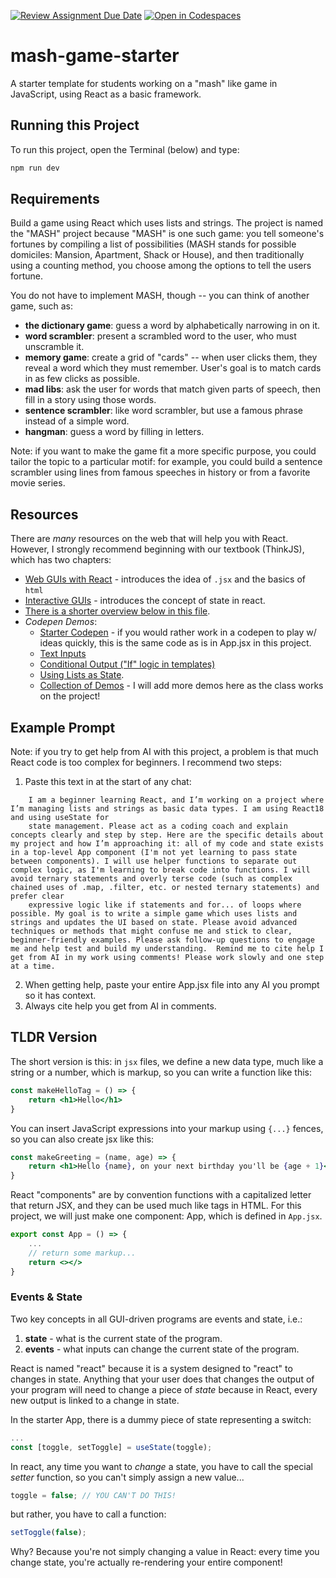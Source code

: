 [![Review Assignment Due Date](https://classroom.github.com/assets/deadline-readme-button-22041afd0340ce965d47ae6ef1cefeee28c7c493a6346c4f15d667ab976d596c.svg)](https://classroom.github.com/a/CPaVbk1_)
[![Open in Codespaces](https://classroom.github.com/assets/launch-codespace-2972f46106e565e64193e422d61a12cf1da4916b45550586e14ef0a7c637dd04.svg)](https://classroom.github.com/open-in-codespaces?assignment_repo_id=17551365)
# mash-game-starter

A starter template for students working on a "mash" like game in JavaScript, using React as a basic framework.

## Running this Project
To run this project, open the Terminal (below) and type:

```sh
npm run dev
```

## Requirements

Build a game using React which uses lists and strings. The project is named the "MASH" project because "MASH" is one such game: you tell someone's fortunes by compiling a list of possibilities (MASH stands for possible domiciles: Mansion, Apartment, Shack or House), and then traditionally using a counting method, you choose among the options to tell the users fortune.

You do not have to implement MASH, though -- you can think of another game, such as:

- **the dictionary game**: guess a word by alphabetically narrowing in on it.
- **word scrambler**: present a scrambled word to the user, who must unscramble it.
- **memory game**: create a grid of "cards" -- when user clicks them, they reveal a word
  which they must remember. User's goal is to match cards in as few clicks as possible.
- **mad libs**: ask the user for words that match given parts of speech, then fill in a story
  using those words.  
- **sentence scrambler**: like word scrambler, but use a famous phrase instead of a simple word.
- **hangman**: guess a word by filling in letters.

Note: if you want to make the game fit a more specific purpose, you could tailor the topic to a particular motif: for example, you could build a sentence scrambler using lines from famous speeches in history or from a favorite movie series.

## Resources

There are *many* resources on the web that will help you with React. However, I strongly recommend beginning with our textbook (ThinkJS), which has two chapters:

- [Web GUIs with React](https://thinkle-iacs.github.io/think-js/gui.html) - introduces the idea of `.jsx` and the basics of `html`
- [Interactive GUIs](https://thinkle-iacs.github.io/think-js/react-interaction.html) - introduces the concept of state in react.
- [There is a shorter overview below in this file](#tldr-version).
- *Codepen Demos*:
    - [Starter Codepen](https://codepen.io/thinkle-iacs/pen/YPKGvPo?editors=0010) - if you would rather work in a codepen to play w/ ideas quickly, this is the same code
    as is in App.jsx in this project.
    - [Text Inputs](https://codepen.io/thinkle-iacs/pen/xbKEzGy?editors=0010)
    - [Conditional Output ("If" logic in templates)](https://codepen.io/thinkle-iacs/pen/bNbwKwg?editors=0010)
    - [Using Lists as State](https://codepen.io/thinkle-iacs/pen/azomKwX?editors=0010).
    - [Collection of Demos](https://codepen.io/collection/QbLrJg) - I will add more demos here as the class works on the project!

## Example Prompt

Note: if you try to get help from AI with this project, a problem is that much React code is too complex for beginners. I recommend two steps:


1. Paste this text in at the start of any chat:
```text
	I am a beginner learning React, and I’m working on a project where I’m managing lists and strings as basic data types. I am using React18 and using useState for
    state management. Please act as a coding coach and explain concepts clearly and step by step. Here are the specific details about my project and how I’m approaching it: all of my code and state exists in a top-level App component (I'm not yet learning to pass state between components). I will use helper functions to separate out complex logic, as I'm learning to break code into functions. I will avoid ternary statements and overly terse code (such as complex chained uses of .map, .filter, etc. or nested ternary statements) and prefer clear 
    expressive logic like if statements and for... of loops where possible. My goal is to write a simple game which uses lists and strings and updates the UI based on state. Please avoid advanced techniques or methods that might confuse me and stick to clear, beginner-friendly examples. Please ask follow-up questions to engage me and help test and build my understanding.  Remind me to cite help I get from AI in my work using comments! Please work slowly and one step at a time.
```
2. When getting help, paste your entire App.jsx file into any AI you prompt so it has context.
3. Always cite help you get from AI in comments.

## TLDR Version

The short version is this: in `jsx` files, we define a new data type, much like a string or a number, which is markup, so you can
write a function like this:

```jsx
const makeHelloTag = () => {
    return <h1>Hello</h1>
}
```

You can insert JavaScript expressions into your markup using `{...}` fences, so you can also create jsx like this:

```jsx
const makeGreeting = (name, age) => {
    return <h1>Hello {name}, on your next birthday you'll be {age + 1}</h1>
}
```

React "components" are by convention functions with a capitalized letter that return JSX, and they can be used much like
tags in HTML. For this project, we will just make one component: App, which is defined in `App.jsx`.

```jsx
export const App = () => {
    ...
    // return some markup...
    return <></>
}
```

### Events & State

Two key concepts in all GUI-driven programs are events and state, i.e.:

1. **state** - what is the current state of the program.
2. **events** - what inputs can change the current state of the program.

React is named "react" because it is a system designed to "react" to changes
in state. Anything that your user does that changes the output of your program
will need to change a piece of *state* because in React, every new output is
linked to a change in state.

In the starter App, there is a dummy piece of state representing a switch:

```jsx
...
const [toggle, setToggle] = useState(toggle);
```

In react, any time you want to *change* a state, you have to call the special
*setter* function, so you can't simply assign a new value...

```jsx
toggle = false; // YOU CAN'T DO THIS!
```

but rather, you have to call a function:

```jsx
setToggle(false);
```

Why? Because you're not simply changing a value in React: every time you change state,
you're actually re-rendering your entire component!



